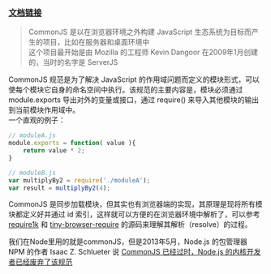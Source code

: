 ### [文档链接](https://zhaoda.net/webpack-handbook/commonjs.html)

> CommonJS 是以在浏览器环境之外构建 JavaScript 生态系统为目标而产生的项目，比如在服务器和桌面环境中    
> 这个项目最开始是由 Mozilla 的工程师 Kevin Dangoor 在2009年1月创建的，当时的名字是 ServerJS   

CommonJS 规范是为了解决 JavaScript 的作用域问题而定义的模块形式，可以使每个模块它自身的命名空间中执行。该规范的主要内容是，模块必须通过 module.exports 导出对外的变量或接口，通过 require() 来导入其他模块的输出到当前模块作用域中。    
一个直观的例子：
```js
// moduleA.js
module.exports = function( value ){
    return value * 2;
}
```
```js
// moduleB.js
var multiplyBy2 = require('./moduleA');
var result = multiplyBy2(4);
```

CommonJS 是同步加载模块，但其实也有浏览器端的实现，其原理是现将所有模块都定义好并通过 id 索引，这样就可以方便的在浏览器环境中解析了，可以参考 [require1k](https://github.com/Stuk/require1k) 和 [tiny-browser-require](https://github.com/ruanyf/tiny-browser-require) 的源码来理解其解析（resolve）的过程。

我们在Node里用的就是commonJS，但是2013年5月，Node.js 的包管理器 NPM 的作者 Isaac Z. Schlueter 说 [CommonJS 已经过时，Node.js 的内核开发者已经废弃了该规范](https://github.com/nodejs/node-v0.x-archive/issues/5132#issuecomment-15432598)